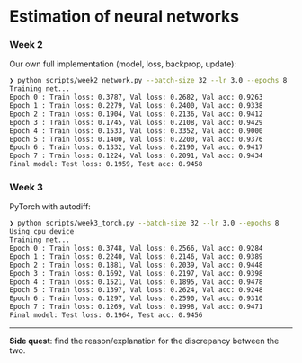 # Estimation of neural networks

### Week 2

Our own full implementation (model, loss, backprop, update):

```bash
❯ python scripts/week2_network.py --batch-size 32 --lr 3.0 --epochs 8
Training net...
Epoch 0 : Train loss: 0.3787, Val loss: 0.2682, Val acc: 0.9263
Epoch 1 : Train loss: 0.2279, Val loss: 0.2400, Val acc: 0.9338
Epoch 2 : Train loss: 0.1904, Val loss: 0.2136, Val acc: 0.9412
Epoch 3 : Train loss: 0.1745, Val loss: 0.2108, Val acc: 0.9429
Epoch 4 : Train loss: 0.1533, Val loss: 0.3352, Val acc: 0.9000
Epoch 5 : Train loss: 0.1400, Val loss: 0.2200, Val acc: 0.9376
Epoch 6 : Train loss: 0.1332, Val loss: 0.2190, Val acc: 0.9417
Epoch 7 : Train loss: 0.1224, Val loss: 0.2091, Val acc: 0.9434
Final model: Test loss: 0.1959, Test acc: 0.9458
```

### Week 3

PyTorch with autodiff:

```bash
❯ python scripts/week3_torch.py --batch-size 32 --lr 3.0 --epochs 8
Using cpu device
Training net...
Epoch 0 : Train loss: 0.3748, Val loss: 0.2566, Val acc: 0.9284
Epoch 1 : Train loss: 0.2240, Val loss: 0.2146, Val acc: 0.9389
Epoch 2 : Train loss: 0.1881, Val loss: 0.2039, Val acc: 0.9448
Epoch 3 : Train loss: 0.1692, Val loss: 0.2197, Val acc: 0.9398
Epoch 4 : Train loss: 0.1521, Val loss: 0.1895, Val acc: 0.9478
Epoch 5 : Train loss: 0.1397, Val loss: 0.2624, Val acc: 0.9248
Epoch 6 : Train loss: 0.1297, Val loss: 0.2590, Val acc: 0.9310
Epoch 7 : Train loss: 0.1269, Val loss: 0.1998, Val acc: 0.9471
Final model: Test loss: 0.1964, Test acc: 0.9456
```

---

**Side quest**: find the reason/explanation for the discrepancy between the two.
